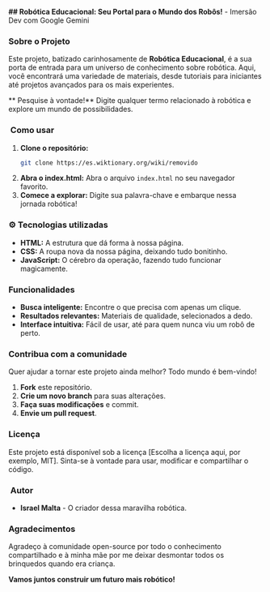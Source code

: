 **## Robótica Educacional: Seu Portal para o Mundo dos Robôs!** - Imersão Dev com Google Gemini

###  Sobre o Projeto

Este projeto, batizado carinhosamente de **Robótica Educacional**, é a sua porta de entrada para um universo de conhecimento sobre robótica. Aqui, você encontrará uma variedade de materiais, desde tutoriais para iniciantes até projetos avançados para os mais experientes. 

** Pesquise à vontade!** Digite qualquer termo relacionado à robótica e explore um mundo de possibilidades.

### ️ Como usar

1. **Clone o repositório:**
   ```bash
   git clone https://es.wiktionary.org/wiki/removido
   ```
2. **Abra o index.html:**
   Abra o arquivo `index.html` no seu navegador favorito.
3. **Comece a explorar:**
   Digite sua palavra-chave e embarque nessa jornada robótica!

### ⚙️ Tecnologias utilizadas

* **HTML:** A estrutura que dá forma à nossa página.
* **CSS:** A roupa nova da nossa página, deixando tudo bonitinho.
* **JavaScript:** O cérebro da operação, fazendo tudo funcionar magicamente.

###  Funcionalidades

* **Busca inteligente:** Encontre o que precisa com apenas um clique.
* **Resultados relevantes:** Materiais de qualidade, selecionados a dedo.
* **Interface intuitiva:** Fácil de usar, até para quem nunca viu um robô de perto.

###  Contribua com a comunidade

Quer ajudar a tornar este projeto ainda melhor? Todo mundo é bem-vindo!

1. **Fork** este repositório.
2. **Crie um novo branch** para suas alterações.
3. **Faça suas modificações** e commit.
4. **Envie um pull request**.

###  Licença

Este projeto está disponível sob a licença [Escolha a licença aqui, por exemplo, MIT]. Sinta-se à vontade para usar, modificar e compartilhar o código.

### ‍ Autor

* **Israel Malta** - O criador dessa maravilha robótica.

###  Agradecimentos

Agradeço à comunidade open-source por todo o conhecimento compartilhado e à minha mãe por me deixar desmontar todos os brinquedos quando era criança. 

**Vamos juntos construir um futuro mais robótico!**



